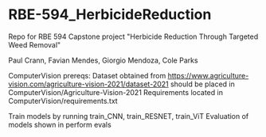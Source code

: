 # RBE-594_HerbicideReduction
Repo for RBE 594 Capstone project "Herbicide Reduction Through Targeted Weed Removal"

Paul Crann​, Favian Mendes​, Giorgio Mendoza​, Cole Parks​

ComputerVision prereqs:
Dataset obtained from https://www.agriculture-vision.com/agriculture-vision-2021/dataset-2021 should be placed in ComputerVision/Agriculture-Vision-2021
Requirements located in ComputerVision/requirements.txt

Train models by running train_CNN, train_RESNET, train_ViT
Evaluation of models shown in perform evals

